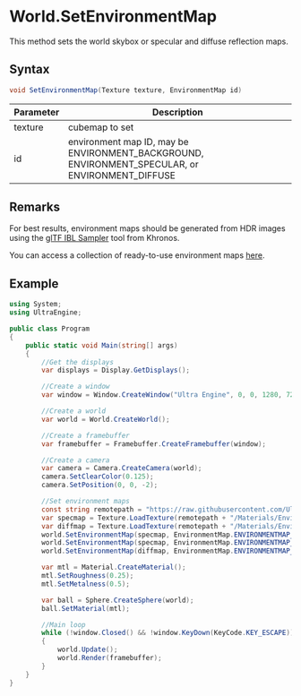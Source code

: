 # World.SetEnvironmentMap

This method sets the world skybox or specular and diffuse reflection maps.

## Syntax 

```csharp
void SetEnvironmentMap(Texture texture, EnvironmentMap id)
```

| Parameter | Description |
|---|---|
| texture | cubemap to set |
| id | environment map ID, may be ENVIRONMENT_BACKGROUND, ENVIRONMENT_SPECULAR, or ENVIRONMENT_DIFFUSE

## Remarks

For best results, environment maps should be generated from HDR images using the [glTF IBL Sampler](https://github.com/KhronosGroup/glTF-IBL-Sampler) tool from Khronos.

You can access a collection of ready-to-use environment maps [here](https://github.com/UltraEngine/Assets/tree/main/Materials/Environment).

## Example

```csharp
using System;
using UltraEngine;

public class Program
{
    public static void Main(string[] args)
    {
        //Get the displays
        var displays = Display.GetDisplays();

        //Create a window
        var window = Window.CreateWindow("Ultra Engine", 0, 0, 1280, 720, displays[0], WindowFlags.WINDOW_CENTER | WindowFlags.WINDOW_TITLEBAR);

        //Create a world
        var world = World.CreateWorld();

        //Create a framebuffer
        var framebuffer = Framebuffer.CreateFramebuffer(window);

        //Create a camera
        var camera = Camera.CreateCamera(world);
        camera.SetClearColor(0.125);
        camera.SetPosition(0, 0, -2);

        //Set environment maps
        const string remotepath = "https://raw.githubusercontent.com/UltraEngine/Documentation/master/Assets";
        var specmap = Texture.LoadTexture(remotepath + "/Materials/Environment/Storm/specular.dds");
        var diffmap = Texture.LoadTexture(remotepath + "/Materials/Environment/Storm/diffuse.dds");
        world.SetEnvironmentMap(specmap, EnvironmentMap.ENVIRONMENTMAP_BACKGROUND);
        world.SetEnvironmentMap(specmap, EnvironmentMap.ENVIRONMENTMAP_SPECULAR);
        world.SetEnvironmentMap(diffmap, EnvironmentMap.ENVIRONMENTMAP_DIFFUSE);

        var mtl = Material.CreateMaterial();
        mtl.SetRoughness(0.25);
        mtl.SetMetalness(0.5);

        var ball = Sphere.CreateSphere(world);
        ball.SetMaterial(mtl);

        //Main loop
        while (!window.Closed() && !window.KeyDown(KeyCode.KEY_ESCAPE))
        {
            world.Update();
            world.Render(framebuffer);
        }
    }
}
```